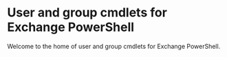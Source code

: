 # User and group cmdlets for Exchange PowerShell

Welcome to the home of user and group cmdlets for Exchange PowerShell.